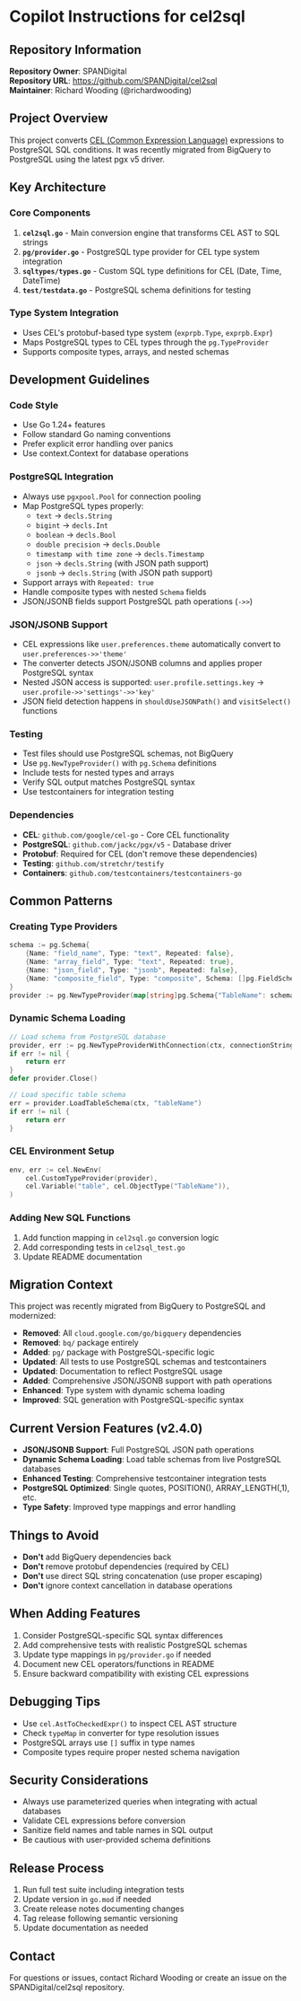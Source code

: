 # Copilot Instructions for cel2sql

## Repository Information

**Repository Owner**: SPANDigital  
**Repository URL**: https://github.com/SPANDigital/cel2sql  
**Maintainer**: Richard Wooding (@richardwooding)

## Project Overview

This project converts [CEL (Common Expression Language)](https://opensource.google/projects/cel) expressions to PostgreSQL SQL conditions. It was recently migrated from BigQuery to PostgreSQL using the latest pgx v5 driver.

## Key Architecture

### Core Components

1. **`cel2sql.go`** - Main conversion engine that transforms CEL AST to SQL strings
2. **`pg/provider.go`** - PostgreSQL type provider for CEL type system integration
3. **`sqltypes/types.go`** - Custom SQL type definitions for CEL (Date, Time, DateTime)
4. **`test/testdata.go`** - PostgreSQL schema definitions for testing

### Type System Integration

- Uses CEL's protobuf-based type system (`exprpb.Type`, `exprpb.Expr`)
- Maps PostgreSQL types to CEL types through the `pg.TypeProvider`
- Supports composite types, arrays, and nested schemas

## Development Guidelines

### Code Style

- Use Go 1.24+ features
- Follow standard Go naming conventions
- Prefer explicit error handling over panics
- Use context.Context for database operations

### PostgreSQL Integration

- Always use `pgxpool.Pool` for connection pooling
- Map PostgreSQL types properly:
  - `text` → `decls.String`
  - `bigint` → `decls.Int`
  - `boolean` → `decls.Bool`
  - `double precision` → `decls.Double`
  - `timestamp with time zone` → `decls.Timestamp`
  - `json` → `decls.String` (with JSON path support)
  - `jsonb` → `decls.String` (with JSON path support)
- Support arrays with `Repeated: true`
- Handle composite types with nested `Schema` fields
- JSON/JSONB fields support PostgreSQL path operations (`->>`)

### JSON/JSONB Support

- CEL expressions like `user.preferences.theme` automatically convert to `user.preferences->>'theme'`
- The converter detects JSON/JSONB columns and applies proper PostgreSQL syntax
- Nested JSON access is supported: `user.profile.settings.key` → `user.profile->>'settings'->>'key'`
- JSON field detection happens in `shouldUseJSONPath()` and `visitSelect()` functions

### Testing

- Test files should use PostgreSQL schemas, not BigQuery
- Use `pg.NewTypeProvider()` with `pg.Schema` definitions
- Include tests for nested types and arrays
- Verify SQL output matches PostgreSQL syntax
- Use testcontainers for integration testing

### Dependencies

- **CEL**: `github.com/google/cel-go` - Core CEL functionality
- **PostgreSQL**: `github.com/jackc/pgx/v5` - Database driver
- **Protobuf**: Required for CEL (don't remove these dependencies)
- **Testing**: `github.com/stretchr/testify`
- **Containers**: `github.com/testcontainers/testcontainers-go`

## Common Patterns

### Creating Type Providers

```go
schema := pg.Schema{
    {Name: "field_name", Type: "text", Repeated: false},
    {Name: "array_field", Type: "text", Repeated: true},
    {Name: "json_field", Type: "jsonb", Repeated: false},
    {Name: "composite_field", Type: "composite", Schema: []pg.FieldSchema{...}},
}
provider := pg.NewTypeProvider(map[string]pg.Schema{"TableName": schema})
```

### Dynamic Schema Loading

```go
// Load schema from PostgreSQL database
provider, err := pg.NewTypeProviderWithConnection(ctx, connectionString)
if err != nil {
    return err
}
defer provider.Close()

// Load specific table schema
err = provider.LoadTableSchema(ctx, "tableName")
if err != nil {
    return err
}
```

### CEL Environment Setup

```go
env, err := cel.NewEnv(
    cel.CustomTypeProvider(provider),
    cel.Variable("table", cel.ObjectType("TableName")),
)
```

### Adding New SQL Functions

1. Add function mapping in `cel2sql.go` conversion logic
2. Add corresponding tests in `cel2sql_test.go`
3. Update README documentation

## Migration Context

This project was recently migrated from BigQuery to PostgreSQL and modernized:

- **Removed**: All `cloud.google.com/go/bigquery` dependencies
- **Removed**: `bq/` package entirely
- **Added**: `pg/` package with PostgreSQL-specific logic
- **Updated**: All tests to use PostgreSQL schemas and testcontainers
- **Updated**: Documentation to reflect PostgreSQL usage
- **Added**: Comprehensive JSON/JSONB support with path operations
- **Enhanced**: Type system with dynamic schema loading
- **Improved**: SQL generation with PostgreSQL-specific syntax

## Current Version Features (v2.4.0)

- **JSON/JSONB Support**: Full PostgreSQL JSON path operations
- **Dynamic Schema Loading**: Load table schemas from live PostgreSQL databases
- **Enhanced Testing**: Comprehensive testcontainer integration tests
- **PostgreSQL Optimized**: Single quotes, POSITION(), ARRAY_LENGTH(,1), etc.
- **Type Safety**: Improved type mappings and error handling

## Things to Avoid

- **Don't** add BigQuery dependencies back
- **Don't** remove protobuf dependencies (required by CEL)
- **Don't** use direct SQL string concatenation (use proper escaping)
- **Don't** ignore context cancellation in database operations

## When Adding Features

1. Consider PostgreSQL-specific SQL syntax differences
2. Add comprehensive tests with realistic PostgreSQL schemas
3. Update type mappings in `pg/provider.go` if needed
4. Document new CEL operators/functions in README
5. Ensure backward compatibility with existing CEL expressions

## Debugging Tips

- Use `cel.AstToCheckedExpr()` to inspect CEL AST structure
- Check `typeMap` in converter for type resolution issues
- PostgreSQL arrays use `[]` suffix in type names
- Composite types require proper nested schema navigation

## Security Considerations

- Always use parameterized queries when integrating with actual databases
- Validate CEL expressions before conversion
- Sanitize field names and table names in SQL output
- Be cautious with user-provided schema definitions

## Release Process

1. Run full test suite including integration tests
2. Update version in `go.mod` if needed
3. Create release notes documenting changes
4. Tag release following semantic versioning
5. Update documentation as needed

## Contact

For questions or issues, contact Richard Wooding or create an issue on the SPANDigital/cel2sql repository.
